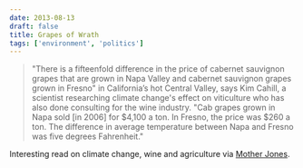 ```yaml
---
date: 2013-08-13
draft: false
title: Grapes of Wrath
tags: ['environment', 'politics']
---
```


> "There is a fifteenfold difference in the price of cabernet sauvignon grapes that are grown in Napa Valley and cabernet sauvignon grapes grown in Fresno" in California’s hot Central Valley, says Kim Cahill, a scientist researching climate change's effect on viticulture who has also done consulting for the wine industry. "Cab grapes grown in Napa sold [in 2006] for $4,100 a ton. In Fresno, the price was $260 a ton. The difference in average temperature between Napa and Fresno was five degrees Fahrenheit."

Interesting read on climate change, wine and agriculture via [Mother Jones](https://medium.com/mother-jones/e85d7d9689ea).<!-- excerpt -->
